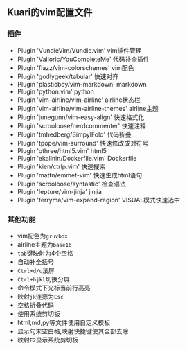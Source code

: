 ## Kuari的vim配置文件

### 插件

* Plugin 'VundleVim/Vundle.vim'             vim插件管理
* Plugin 'Valloric/YouCompleteMe'           代码补全插件
* Plugin 'flazz/vim-colorschemes'           vim配色
* Plugin 'godlygeek/tabular'                快速对齐
* Plugin 'plasticboy/vim-markdown'          markdown
* Plugin 'python.vim'                       python
* Plugin 'vim-airline/vim-airline'          airline状态栏
* Plugin 'vim-airline/vim-airline-themes'   airline主题
* Plugin 'junegunn/vim-easy-align'          快速格式化
* Plugin 'scrooloose/nerdcommenter'         快速注释
* Plugin 'tmhedberg/SimpylFold'             代码折叠
* Plugin 'tpope/vim-surround'               快速修改成对符号
* Plugin 'othree/html5.vim'                 html5
* Plugin 'ekalinin/Dockerfile.vim'          Dockerfile
* Plugin 'kien/ctrlp.vim'                   快速搜索
* Plugin 'mattn/emmet-vim'                  快速生成html语句
* Plugin 'scrooloose/syntastic'             检查语法
* Plugin 'lepture/vim-jinja'                jinjia
* Plugin 'terryma/vim-expand-region'        VISUAL模式快速选中

### 其他功能

* vim配色为`gruvbox`
* airline主题为`base16`
* `tab`键映射为4个空格
* 自动补全括号
* `Ctrl+d/u`滚屏
* `Ctrl+hjkl`切换分屏
* 命令模式下光标当前行高亮
* 映射`jk`连摁为`Esc`
* 空格折叠代码
* 使用系统剪切板
* html,md,py等文件使用自定义模板
* 显示句末空白格,映射快捷键使其全部去除
* 映射`F2`显示系统剪切板
